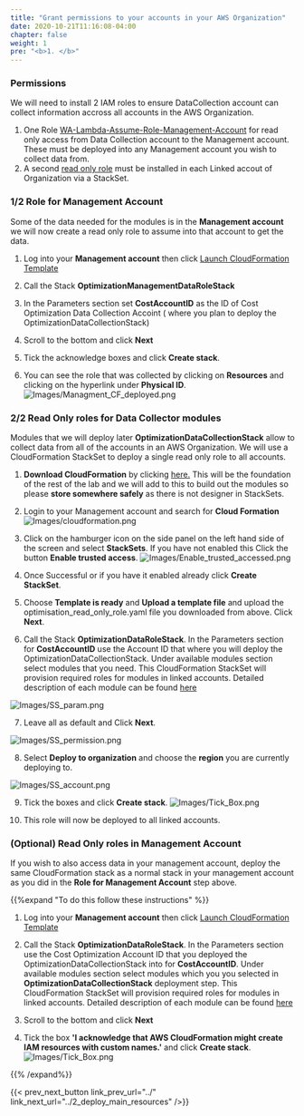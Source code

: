 ```yaml
---
title: "Grant permissions to your accounts in your AWS Organization"
date: 2020-10-21T11:16:08-04:00
chapter: false
weight: 1
pre: "<b>1. </b>"
---
```


### Permissions

We will need to install 2 IAM roles to ensure DataCollection account can collect information accross all accounts in the AWS Organization. 
1. One Role [WA-Lambda-Assume-Role-Management-Account](https://aws-well-architected-labs.s3-us-west-2.amazonaws.com/Cost/Labs/300_Optimization_Data_Collection/Management.yaml) for read only access from Data Collection account to the Management account. These must be deployed into any Management account you wish to collect data from. 
2. A second [read only role](/Cost/300_Optimization_Data_Collection/Code/optimisation_read_only_role.yaml) must be installed in each Linked accout of Organization via a StackSet.

### 1/2 Role for Management Account 

Some of the data needed for the modules is in the **Management account** we will now create a read only role to assume into that account to get the data. 

1.  Log into your **Management account** then click [Launch CloudFormation Template](https://console.aws.amazon.com/cloudformation/home#/stacks/new?&templateURL=https://aws-well-architected-labs.s3-us-west-2.amazonaws.com/Cost/Labs/300_Optimization_Data_Collection/Management.yaml)

2. Call the Stack **OptimizationManagementDataRoleStack**

3. In the Parameters section set **CostAccountID** as the ID of Cost Optimization Data Collection Accoint ( where you plan to deploy the OptimizationDataCollectionStack)  

4. Scroll to the bottom and click **Next**

5. Tick the acknowledge boxes and click **Create stack**.

6. You can see the role that was collected by clicking on **Resources** and clicking on the hyperlink under **Physical ID**.
![Images/Managment_CF_deployed.png](/Cost/300_Optimization_Data_Collection/Images/Managment_CF_deployed.png)



### 2/2 Read Only roles for Data Collector modules

Modules that we will deploy later **OptimizationDataCollectionStack** allow to collect data from all of the accounts in an AWS Organization. We will use a CloudFormation StackSet to deploy a single read only role to all accounts. 

1. **Download CloudFormation** by clicking [here.](https://aws-well-architected-labs.s3-us-west-2.amazonaws.com/Cost/Labs/300_Optimization_Data_Collection/optimisation_read_only_role.yaml) This will be the foundation of the rest of the lab and we will add to this to build out the modules so please **store somewhere safely** as there is not designer in StackSets.

2. Login to your Management account and search for **Cloud Formation**
![Images/cloudformation.png](/Cost/300_Organization_Data_CUR_Connection/Images/cloudformation.png)

3. Click on the hamburger icon on the side panel on the left hand side of the screen and select **StackSets**. If you have not enabled this Click the button **Enable trusted access**. 
![Images/Enable_trusted_accessed.png](/Cost/300_Optimization_Data_Collection/Images/Enable_trusted_accessed.png)

4. Once Successful or if you have it enabled already click **Create StackSet**.  

5. Choose **Template is ready** and **Upload a template file** and upload the optimisation_read_only_role.yaml file you downloaded from above. Click **Next**.

6. Call the Stack **OptimizationDataRoleStack**. In the Parameters section for **CostAccountID** use the  Account ID that where you will deploy the OptimizationDataCollectionStack. Under available modules section select modules that you need. This CloudFormation StackSet will provision required roles for modules in linked accounts. Detailed description of each module can be found [here](../3_data_collection_modules)

![Images/SS_param.png](/Cost/300_Optimization_Data_Collection/Images/SS_param.png)

7. Leave all as default and Click **Next**.

![Images/SS_permission.png](/Cost/300_Optimization_Data_Collection/Images/SS_permission.png)

8. Select **Deploy to organization** and choose the **region** you are currently deploying to.

![Images/SS_account.png](/Cost/300_Optimization_Data_Collection/Images/SS_account.png)

9. Tick the boxes and click **Create stack**.
![Images/Tick_Box.png](/Cost/300_Optimization_Data_Collection/Images/Tick_Box.png)

10. This role will now be deployed to all linked accounts. 


### (Optional) Read Only roles in Management Account

If you wish to also access data in your management account, deploy the same CloudFormation stack as a normal stack in your management account as you did in the **Role for Management Account** step above. 

{{%expand "To do this follow these instructions" %}}

1.  Log into your **Management account** then click [Launch CloudFormation Template](https://console.aws.amazon.com/cloudformation/home#/stacks/new?&templateURL=https://aws-well-architected-labs.s3-us-west-2.amazonaws.com/Cost/Labs/300_Optimization_Data_Collection/optimisation_read_only_role.yaml)

2. Call the Stack **OptimizationDataRoleStack**. In the Parameters section use the Cost Optimization Account ID that you deployed the OptimizationDataCollectionStack into for **CostAccountID**. Under available modules section select modules which you you selected in **OptimizationDataCollectionStack** deployment step. This CloudFormation StackSet will provision required roles for modules in linked accounts. Detailed description of each module can be found [here](../3_data_collection_modules)

4. Scroll to the bottom and click **Next**

5. Tick the box **'I acknowledge that AWS CloudFormation might create IAM resources with custom names.'** and click **Create stack**.
![Images/Tick_Box.png](/Cost/300_Optimization_Data_Collection/Images/Tick_Box.png)


{{% /expand%}}

{{< prev_next_button link_prev_url="../" link_next_url="../2_deploy_main_resources" />}}